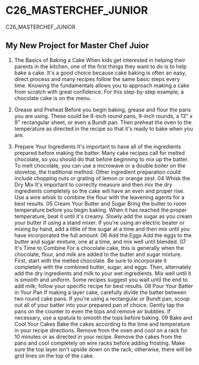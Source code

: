 # C26_MASTERCHEF_JUNIOR
C26_MASTERCHEF_JUNIOR
## My New Project for Master Chef Juior
1. The Basics of Baking a Cake
When kids get interested in helping their parents in the kitchen, one of the first things they want to do is to help bake a cake. It's a good choice because cake baking is often an easy, direct process and many recipes follow the same basic steps every time. Knowing the fundamentals allows you to approach making a cake from scratch with great confidence. For this step-by-step example, a chocolate cake is on the menu.  
 
2. Grease and Preheat 
Before you begin baking, grease and flour the pans you are using. These could be 8-inch round pans, 9-inch rounds, a 13" x 9" rectangular sheet, or even a Bundt pan. Then preheat the oven to the temperature as directed in the recipe so that it's ready to bake when you are. 
3. Prepare Your Ingredients
It's important to have all of the ingredients prepared before making the batter. Many cake recipes call for melted chocolate, so you should do that before beginning to mix up the batter. To melt chocolate, you can use a microwave or a double boiler on the stovetop, the traditional method. Other ingredient preparation could include chopping nuts or grating of lemon or orange zest.
04 Whisk the Dry Mix
It's important to correctly measure and then mix the dry ingredients completely so the cake will have an even and proper rise. Use a wire whisk to combine the flour with the leavening agents for a best results.
05 Cream Your Butter and Sugar
Bring the butter to room temperature before you begin baking. When it has reached the proper temperature, beat it until it's creamy. Slowly add the sugar as you cream your butter if using a stand mixer. If you're using an electric beater or mixing by hand, add a little of the sugar at a time and then mix until you have incorporated the full amount.
06 Add the Eggs
Add the eggs to the butter and sugar mixture, one at a time, and mix well until blended.
07 It's Time to Combine
For a chocolate cake, this is generally when the chocolate, flour, and milk are added to the butter and sugar mixture. First, start with the melted chocolate. Be sure to incorporate it completely with the combined butter, sugar, and eggs.
Then, alternately add the dry ingredients and milk to your wet ingredients. Mix well until it is smooth and uniform. Some recipes suggest you wait until the end to add milk; follow your specific recipe for best results.
08 Pour Your Batter in Your Pan
If making a layer cake, carefully divide the batter between two round cake pans. If you're using a rectangular or Bundt pan, scoop out all of your batter into your prepared pan of choice. Gently tap the pans on the counter to even the tops and remove air bubbles. If necessary, use a spatula to smooth the tops before baking.
09 Bake and Cool Your Cakes
Bake the cakes according to the time and temperature in your recipe directions. Remove from the oven and cool on a rack for 10 minutes or as directed in your recipe. Remove the cakes from the pans and cool completely on wire racks before adding frosting. Make sure the top layer isn't upside down on the rack; otherwise, there will be grid lines on the top of the cake.

